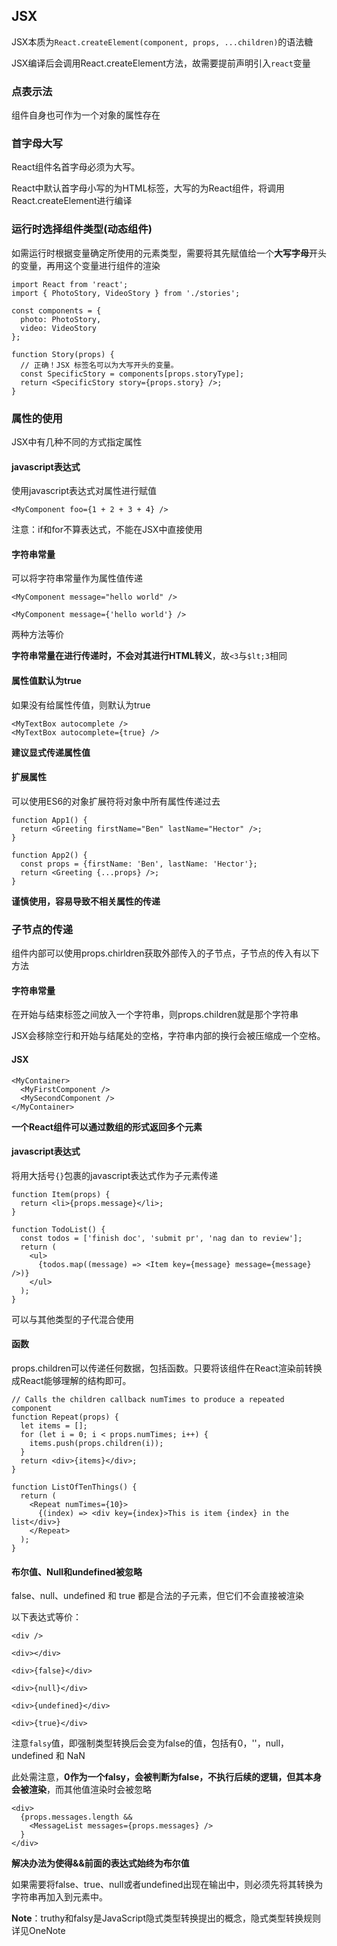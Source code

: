 ## JSX

JSX本质为`React.createElement(component, props, ...children)`的语法糖

JSX编译后会调用React.createElement方法，故需要提前声明引入`react`变量

### 点表示法

组件自身也可作为一个对象的属性存在

### 首字母大写

React组件名首字母必须为大写。

React中默认首字母小写的为HTML标签，大写的为React组件，将调用React.createElement进行编译

### 运行时选择组件类型(动态组件)

如需运行时根据变量确定所使用的元素类型，需要将其先赋值给一个**大写字母**开头的变量，再用这个变量进行组件的渲染

    import React from 'react';
    import { PhotoStory, VideoStory } from './stories';

    const components = {
      photo: PhotoStory,
      video: VideoStory
    };

    function Story(props) {
      // 正确！JSX 标签名可以为大写开头的变量。
      const SpecificStory = components[props.storyType];
      return <SpecificStory story={props.story} />;
    }

### 属性的使用

JSX中有几种不同的方式指定属性

#### javascript表达式

使用javascript表达式对属性进行赋值

    <MyComponent foo={1 + 2 + 3 + 4} />

注意：if和for不算表达式，不能在JSX中直接使用

#### 字符串常量

可以将字符串常量作为属性值传递

    <MyComponent message="hello world" />

    <MyComponent message={'hello world'} />

两种方法等价

**字符串常量在进行传递时，不会对其进行HTML转义**，故`<3`与`$lt;3`相同

#### 属性值默认为true

如果没有给属性传值，则默认为true

    <MyTextBox autocomplete />
    <MyTextBox autocomplete={true} />

**建议显式传递属性值**

#### 扩展属性

可以使用ES6的对象扩展符将对象中所有属性传递过去

    function App1() {
      return <Greeting firstName="Ben" lastName="Hector" />;
    }

    function App2() {
      const props = {firstName: 'Ben', lastName: 'Hector'};
      return <Greeting {...props} />;
    }

**谨慎使用，容易导致不相关属性的传递**

### 子节点的传递

组件内部可以使用props.chirldren获取外部传入的子节点，子节点的传入有以下方法

#### 字符串常量

在开始与结束标签之间放入一个字符串，则props.children就是那个字符串

JSX会移除空行和开始与结尾处的空格，字符串内部的换行会被压缩成一个空格。

#### JSX

    <MyContainer>
      <MyFirstComponent />
      <MySecondComponent />
    </MyContainer>

**一个React组件可以通过数组的形式返回多个元素**

#### javascript表达式

将用大括号`{}`包裹的javascript表达式作为子元素传递

    function Item(props) {
      return <li>{props.message}</li>;
    }

    function TodoList() {
      const todos = ['finish doc', 'submit pr', 'nag dan to review'];
      return (
        <ul>
          {todos.map((message) => <Item key={message} message={message} />)}
        </ul>
      );
    }

可以与其他类型的子代混合使用

#### 函数

props.children可以传递任何数据，包括函数。只要将该组件在React渲染前转换成React能够理解的结构即可。

    // Calls the children callback numTimes to produce a repeated component
    function Repeat(props) {
      let items = [];
      for (let i = 0; i < props.numTimes; i++) {
        items.push(props.children(i));
      }
      return <div>{items}</div>;
    }

    function ListOfTenThings() {
      return (
        <Repeat numTimes={10}>
          {(index) => <div key={index}>This is item {index} in the list</div>}
        </Repeat>
      );
    }

#### 布尔值、Null和undefined被忽略

false、null、undefined 和 true 都是合法的子元素，但它们不会直接被渲染

以下表达式等价：

    <div />

    <div></div>

    <div>{false}</div>

    <div>{null}</div>

    <div>{undefined}</div>

    <div>{true}</div>

注意`falsy`值，即强制类型转换后会变为false的值，包括有0，''，null，undefined 和 NaN

此处需注意，**0作为一个falsy，会被判断为false，不执行后续的逻辑，但其本身会被渲染**，而其他值渲染时会被忽略

    <div>
      {props.messages.length &&
        <MessageList messages={props.messages} />
      }
    </div>

**解决办法为使得&&前面的表达式始终为布尔值**

如果需要将false、true、null或者undefined出现在输出中，则必须先将其转换为字符串再加入到元素中。

**Note**：truthy和falsy是JavaScript隐式类型转换提出的概念，隐式类型转换规则详见OneNote

